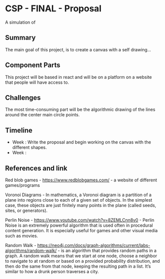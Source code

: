 # CSP - FINAL - Proposal 
A simulation of  

## Summary

The main goal of this project, is to create a canvas with a self drawing...

## Component Parts

This project will be based in react and will be on a platform on a website that people will have access to. 

## Challenges

The most time-consuming part will be the algorithmic drawing of the lines around the center main circle points. 

## Timeline

- Week : Write the proposal and begin working on the canvas with the different shapes.
- Week :

## References and link
Red blob games - https://www.redblobgames.com/ - a website of different games/programs

Voronoi Diagrams - In mathematics, a Voronoi diagram is a partition of a plane into regions close to each of a given set of objects. In the simplest case, these objects are just finitely many points in the plane (called seeds, sites, or generators).

Perlin Noise - https://www.youtube.com/watch?v=8ZEMLCnn8v0 - Perlin Noise is an extremely powerful algorithm that is used often in procedural content generation. It is especially useful for games and other visual media such as movies.

Random Walk - https://neo4j.com/docs/graph-algorithms/current/labs-algorithms/random-walk/ - is an algorithm that provides random paths in a graph. A random walk means that we start at one node, choose a neighbor to navigate to at random or based on a provided probability distribution, and then do the same from that node, keeping the resulting path in a list. It’s similar to how a drunk person traverses a city.
